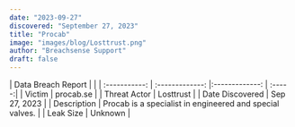 ```yaml
---
date: "2023-09-27"
discovered: "September 27, 2023"
title: "Procab"
image: "images/blog/Losttrust.png"
author: "Breachsense Support"
draft: false
---
```


| Data Breach Report           |              | 
| :-----------: | :-------------:     |:-------------:    | :-----:|
| Victim      | procab.se      | 
| Threat Actor      | Losttrust      | 
| Date Discovered      | Sep 27, 2023      | 
| Description      | Procab is a specialist in engineered and special valves.      | 
| Leak Size      | Unknown      | 

